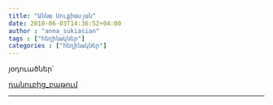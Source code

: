 ```yaml
---
title: "Աննա Սուքիասյան"
date: 2018-06-03T14:36:52+04:00
author : "anna_sukiasian"
tags : ["հեղինակներ"]
categories : ["հեղինակներ"]
---
```


յօդուածներ՝

[դանուբից_բաթում](/posts/դանուբից_բաթում)

_____


